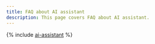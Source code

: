 ```yaml
---
title: FAQ about AI assistant
description: This page covers FAQ about AI assistant.
---
```


{% include [ai-assistant](../../_qa/ai-studio/ai-assistant.md) %}